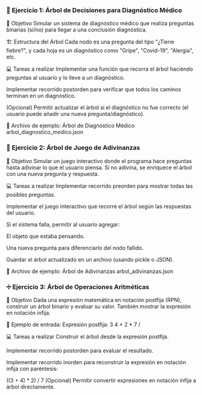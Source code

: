 ### 🧠 Ejercicio 1: Árbol de Decisiones para Diagnóstico Médico
🎯 Objetivo
Simular un sistema de diagnóstico médico que realiza preguntas binarias (sí/no) para llegar a una conclusión diagnóstica.

🏗 Estructura del Árbol
Cada nodo es una pregunta del tipo "¿Tiene fiebre?", y cada hoja es un diagnóstico como "Gripe", "Covid-19", "Alergia", etc.

💻 Tareas a realizar
Implementar una función que recorra el árbol haciendo preguntas al usuario y lo lleve a un diagnóstico.

Implementar recorrido postorden para verificar que todos los caminos terminan en un diagnóstico.

(Opcional) Permitir actualizar el árbol si el diagnóstico no fue correcto (el usuario puede añadir una nueva pregunta/diagnóstico).

📁 Archivo de ejemplo: Árbol de Diagnóstico Médico
arbol_diagnostico_medico.json

### 🎲 Ejercicio 2: Árbol de Juego de Adivinanzas
🎯 Objetivo
Simular un juego interactivo donde el programa hace preguntas hasta adivinar lo que el usuario piensa. Si no adivina, se enriquece el árbol con una nueva pregunta y respuesta.

💻 Tareas a realizar
Implementar recorrido preorden para mostrar todas las posibles preguntas.

Implementar el juego interactivo que recorre el árbol según las respuestas del usuario.

Si el sistema falla, permitir al usuario agregar:

El objeto que estaba pensando.

Una nueva pregunta para diferenciarlo del nodo fallido.

Guardar el árbol actualizado en un archivo (usando pickle o JSON).

📁 Archivo de ejemplo: Árbol de Adivinanzas
arbol_adivinanzas.json

### ➗ Ejercicio 3: Árbol de Operaciones Aritméticas
🎯 Objetivo
Dada una expresión matemática en notación postfija (RPN), construir un árbol binario y evaluar su valor. También mostrar la expresión en notación infija.

🧮 Ejemplo de entrada:
Expresión postfija:
3 4 + 2 * 7 /

💻 Tareas a realizar
Construir el árbol desde la expresión postfija.

Implementar recorrido postorden para evaluar el resultado.

Implementar recorrido inorden para reconstruir la expresión en notación infija con paréntesis:

((3 + 4) * 2) / 7
(Opcional) Permitir convertir expresiones en notación infija a árbol directamente.